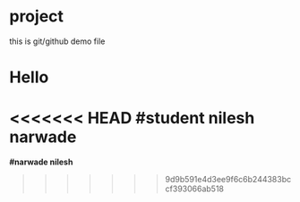 # project
this is git/github demo file

# Hello
<<<<<<< HEAD
#student
nilesh narwade
=======
**#narwade  nilesh**
>>>>>>> 9d9b591e4d3ee9f6c6b244383bccf393066ab518
